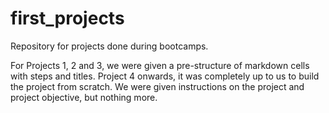 # first_projects
Repository for projects done during bootcamps.

For Projects 1, 2 and 3, we were given a pre-structure of markdown cells with steps and titles.
Project 4 onwards, it was completely up to us to build the project from scratch. We were given instructions on the project and project objective, but nothing more.
